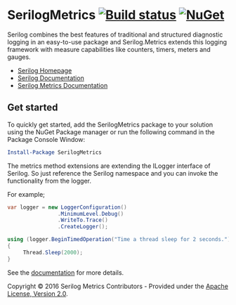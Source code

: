 SerilogMetrics [![Build status](https://ci.appveyor.com/api/projects/status/ou1ofq2vvc0gd0jo/branch/master?svg=true)](https://ci.appveyor.com/project/mivano/serilog-metrics/branch/master) [![NuGet](https://img.shields.io/nuget/v/SerilogMetrics.svg)](https://www.nuget.org/packages/SerilogMetrics/)
=================================================================================================================================================

Serilog combines the best features of traditional and structured diagnostic logging in an easy-to-use package and Serilog.Metrics extends this logging framework with measure capabilities like counters, timers, meters and gauges.

* [Serilog Homepage](http://serilog.net)
* [Serilog Documentation](https://github.com/serilog/serilog/wiki)
* [Serilog Metrics Documentation](https://github.com/serilog-metrics/serilog-metrics/wiki)

## Get started
To quickly get started, add the SerilogMetrics package to your solution using the NuGet Package manager or run the following command in the Package Console Window:

```powershell
Install-Package SerilogMetrics
```

The metrics method extensions are extending the ILogger interface of Serilog. So just reference the Serilog namespace and you can invoke the functionality from the logger.

For example;

```csharp
var logger = new LoggerConfiguration()
                .MinimumLevel.Debug()
                .WriteTo.Trace()
                .CreateLogger();

using (logger.BeginTimedOperation("Time a thread sleep for 2 seconds."))
{
     Thread.Sleep(2000);
}
```

See the [documentation](https://github.com/serilog-metrics/serilog-metrics/wiki) for more details.

Copyright &copy; 2016 Serilog Metrics Contributors - Provided under the [Apache License, Version 2.0](http://apache.org/licenses/LICENSE-2.0.html).
